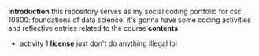 **introduction**
this repository serves as my social coding 
portfolio for csc 10800: foundations of 
data science. it's gonna have some coding 
activities and reflective entries related
to the course
**contents**
- activity 1
**license**
just don't do anything illegal lol

